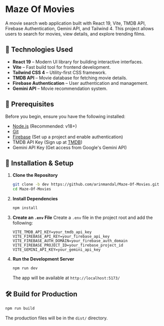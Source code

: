 # Maze Of Movies

A movie search web application built with React 19, Vite, TMDB API, Firebase Authentication, Gemini API, and Tailwind 4. This project allows users to search for movies, view details, and explore trending films.

## 🚀 Technologies Used

- **React 19** – Modern UI library for building interactive interfaces.
- **Vite** – Fast build tool for frontend development.
- **Tailwind CSS 4** – Utility-first CSS framework.
- **TMDB API** – Movie database for fetching movie details.
- **Firebase Authentication** – User authentication and management.
- **Gemini API** – Movie recommendation system.

## 📌 Prerequisites

Before you begin, ensure you have the following installed:

- [Node.js](https://nodejs.org/) (Recommended: v18+)
- [Git](https://git-scm.com/)
- [Firebase](https://firebase.google.com/) (Set up a project and enable authentication)
- TMDB API Key (Sign up at [TMDB](https://www.themoviedb.org/))
- Gemini API Key (Get access from Google's Gemini API)

## 🔧 Installation & Setup

1. **Clone the Repository**

   ```sh
   git clone -b dev https://github.com/arinmandal/Maze-Of-Movies.git
   cd Maze-Of-Movies
   ```

2. **Install Dependencies**

   ```sh
   npm install
   ```

3. **Create an `.env` File**
   Create a `.env` file in the project root and add the following:

   ```env
   VITE_TMDB_API_KEY=your_tmdb_api_key
   VITE_FIREBASE_API_KEY=your_firebase_api_key
   VITE_FIREBASE_AUTH_DOMAIN=your_firebase_auth_domain
   VITE_FIREBASE_PROJECT_ID=your_firebase_project_id
   VITE_GEMINI_API_KEY=your_gemini_api_key
   ```

4. **Run the Development Server**
   ```sh
   npm run dev
   ```
   The app will be available at `http://localhost:5173/`

## 🛠 Build for Production

```sh
npm run build
```

The production files will be in the `dist/` directory.
